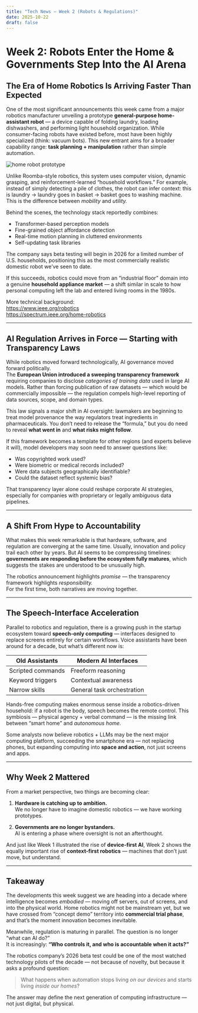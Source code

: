 ```yaml
---
title: "Tech News — Week 2 (Robots & Regulations)"
date: 2025-10-22
draft: false
---
```


# Week 2: Robots Enter the Home & Governments Step Into the AI Arena

## The Era of Home Robotics Is Arriving Faster Than Expected

One of the most significant announcements this week came from a major robotics manufacturer unveiling a prototype **general-purpose home-assistant robot** — a device capable of folding laundry, loading dishwashers, and performing light household organization. While consumer-facing robots have existed before, most have been highly specialized (think: vacuum bots). This new entrant aims for a broader capability range: **task planning + manipulation** rather than simple automation.

![home robot prototype](/images/robot.png)

Unlike Roomba-style robotics, this system uses computer vision, dynamic grasping, and reinforcement-learned “household workflows.” For example, instead of simply detecting a pile of clothes, the robot can infer context: this is laundry → laundry goes in basket → basket goes to washing machine. This is the difference between *mobility* and *utility.*

Behind the scenes, the technology stack reportedly combines:
- Transformer-based perception models
- Fine-grained object affordance detection
- Real-time motion planning in cluttered environments
- Self-updating task libraries

The company says beta testing will begin in 2026 for a limited number of U.S. households, positioning this as the most commercially realistic domestic robot we’ve seen to date.

If this succeeds, robotics could move from an “industrial floor” domain into a genuine **household appliance market** — a shift similar in scale to how personal computing left the lab and entered living rooms in the 1980s.

More technical background:  
https://www.ieee.org/robotics  
https://spectrum.ieee.org/home-robotics

---

## AI Regulation Arrives in Force — Starting with Transparency Laws

While robotics moved forward technologically, AI governance moved forward politically.  
The **European Union introduced a sweeping transparency framework** requiring companies to disclose *categories of training data* used in large AI models. Rather than forcing publication of raw datasets — which would be commercially impossible — the regulation compels high-level reporting of data sources, scope, and domain types.

This law signals a major shift in AI oversight: lawmakers are beginning to treat model provenance the way regulators treat ingredients in pharmaceuticals. You don’t need to release the “formula,” but you do need to reveal **what went in** and **what risks might follow**.

If this framework becomes a template for other regions (and experts believe it will), model developers may soon need to answer questions like:
- Was copyrighted work used?
- Were biometric or medical records included?
- Were data subjects geographically identifiable?
- Could the dataset reflect systemic bias?

That transparency layer alone could reshape corporate AI strategies, especially for companies with proprietary or legally ambiguous data pipelines.

---

## A Shift From Hype to Accountability

What makes this week remarkable is that hardware, software, and regulation are converging at the same time. Usually, innovation and policy trail each other by years. But AI seems to be compressing timelines: **governments are responding before the ecosystem fully matures**, which suggests the stakes are understood to be unusually high.

The robotics announcement highlights *promise* — the transparency framework highlights *responsibility.*  
For the first time, both narratives are moving together.

---

## The Speech-Interface Acceleration

Parallel to robotics and regulation, there is a growing push in the startup ecosystem toward **speech-only computing** — interfaces designed to replace screens entirely for certain workflows. Voice assistants have been around for a decade, but what’s different now is:

| Old Assistants | Modern AI Interfaces |
|---------------|----------------------|
| Scripted commands | Freeform reasoning |
| Keyword triggers | Contextual awareness |
| Narrow skills | General task orchestration |

Hands-free computing makes enormous sense inside a robotics-driven household: if a robot is the body, speech becomes the remote control. This symbiosis — physical agency + verbal command — is the missing link between “smart home” and *autonomous home.*

Some analysts now believe robotics + LLMs may be the next major computing platform, succeeding the smartphone era — not replacing phones, but expanding computing into **space and action**, not just screens and apps.

---

## Why Week 2 Mattered

From a market perspective, two things are becoming clear:

1. **Hardware is catching up to ambition.**  
   We no longer have to imagine domestic robotics — we have working prototypes.

2. **Governments are no longer bystanders.**  
   AI is entering a phase where oversight is not an afterthought.

And just like Week 1 illustrated the rise of **device-first AI**, Week 2 shows the equally important rise of **context-first robotics** — machines that don’t just move, but understand.

---

## Takeaway

The developments this week suggest we are heading into a decade where intelligence becomes *embodied* — moving off servers, out of screens, and into the physical world. Home robotics might not be mainstream yet, but we have crossed from “concept demo” territory into **commercial trial phase**, and that’s the moment innovation becomes inevitable.

Meanwhile, regulation is maturing in parallel. The question is no longer “what can AI do?”  
It is increasingly: **“Who controls it, and who is accountable when it acts?”**

The robotics company’s 2026 beta test could be one of the most watched technology pilots of the decade — not because of novelty, but because it asks a profound question:  

> What happens when automation stops living *on our devices* and starts living *inside our homes*?

The answer may define the next generation of computing infrastructure — not just digital, but physical.
